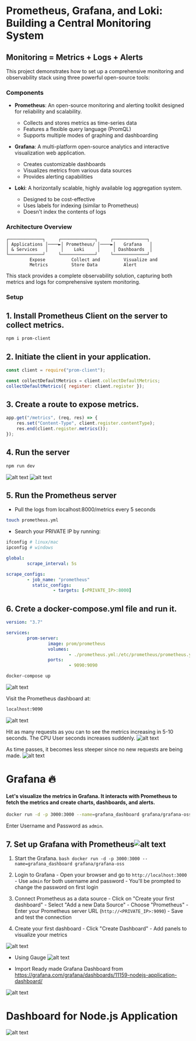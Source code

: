 # Prometheus, Grafana, and Loki: Building a Central Monitoring System

## Monitoring = Metrics + Logs + Alerts

This project demonstrates how to set up a comprehensive monitoring and observability stack using three powerful open-source tools:

### Components

- **Prometheus**: An open-source monitoring and alerting toolkit designed for reliability and scalability.

     - Collects and stores metrics as time-series data
     - Features a flexible query language (PromQL)
     - Supports multiple modes of graphing and dashboarding

- **Grafana**: A multi-platform open-source analytics and interactive visualization web application.

     - Creates customizable dashboards
     - Visualizes metrics from various data sources
     - Provides alerting capabilities

- **Loki**: A horizontally scalable, highly available log aggregation system.
     - Designed to be cost-effective
     - Uses labels for indexing (similar to Prometheus)
     - Doesn't index the contents of logs

### Architecture Overview

```
┌─────────────┐     ┌─────────────┐     ┌─────────────┐
│ Applications │────►│ Prometheus/ │────►│   Grafana   │
│ & Services   │     │    Loki     │     │ Dashboards  │
└─────────────┘     └─────────────┘     └─────────────┘
         Expose          Collect and         Visualize and
         Metrics         Store Data          Alert
```

This stack provides a complete observability solution, capturing both metrics and logs for comprehensive system monitoring.

### Setup

## 1. Install Prometheus Client on the server to collect metrics.

```bash
npm i prom-client
```

## 2. Initiate the client in your application.

```javascript
const client = require("prom-client");

const collectDefaultMetrics = client.collectDefaultMetrics;
collectDefaultMetrics({ register: client.register });
```

## 3. Create a route to expose metrics.

```javascript
app.get("/metrics", (req, res) => {
	res.set("Content-Type", client.register.contentType);
	res.end(client.register.metrics());
});
```

## 4. Run the server

```bash
npm run dev
```

![alt text](images/image.png)
![alt text](images/image2.png)

## 5. Run the Prometheus server

- Pull the logs from localhost:8000/metrics every 5 seconds

```bash
touch prometheus.yml
```

- Search your PRIVATE IP by running:

```bash
ifconfig # linux/mac
ipconfig # windows
```

```yml
global:
        scrape_interval: 5s

scrape_configs:
        - job_name: "prometheus"
          static_configs:
                  - targets: [<PRIVATE_IP>:8000]
```

## 6. Crete a docker-compose.yml file and run it.

```yml
version: "3.7"

services:
        prom-server:
                image: prom/prometheus
                volumes:
                        - ./prometheus.yml:/etc/prometheus/prometheus.yml
                ports:
                        - 9090:9090
```

```bash
docker-compose up
```

![alt text](images/image4.png)

Visit the Prometheus dashboard at:

```bash
localhost:9090
```

![alt text](images/image5.png)

Hit as many requests as you can to see the metrics increasing in 5-10 seconds.
The CPU User seconds increases suddenly.
![alt text](images/image6.png)

As time passes, it becomes less steeper since no new requests are being made.
![alt text](images/image7.png)

# Grafana 🔥

#### Let's visualize the metrics in Grafana. It interacts with Prometheus to fetch the metrics and create charts, dashboards, and alerts.

```bash
docker run -d -p 3000:3000 --name=grafana_dashboard grafana/grafana-oss
```

Enter Username and Password as `admin`.

## 7. Set up Grafana with Prometheus![alt text](images/image8.png)

1. Start the Grafana.
   `bash
docker run -d -p 3000:3000 --name=grafana_dashboard grafana/grafana-oss
`
2. Login to Grafana - Open your browser and go to `http://localhost:3000` - Use `admin` for both username and password - You'll be prompted to change the password on first login

3. Connect Prometheus as a data source - Click on "Create your first dashboard" - Select "Add a new Data Source" - Choose "Prometheus" - Enter your Prometheus server URL (`http://<PRIVATE_IP>:9090`) - Save and test the connection

4. Create your first dashboard - Click "Create Dashboard" - Add panels to visualize your metrics

![alt text](images/image10.png)

- Using Gauge
  ![alt text](images/image11.png)

- Import Ready made Grafana Dashboard from https://grafana.com/grafana/dashboards/11159-nodejs-application-dashboard/

![alt text](images/image12.png)

# Dashboard for Node.js Application

![alt text](images/image13.png)
